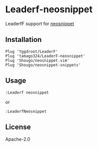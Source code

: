 # Leaderf-neosnippet

LeaderfF support for [neosnippet](https://github.com/Shougo/neosnippet.vim)

## Installation

```vim
Plug 'Yggdroot/LeaderF'
Plug 'tamago324/LeaderF-neosnippet'
Plug 'Shougo/neosnippet.vim'
Plug 'Shougo/neosnippet-snippets'
```

## Usage

```
:Leaderf neosnippet
```

or

```
:LeaderfNeosnippet
```


## License

Apache-2.0
